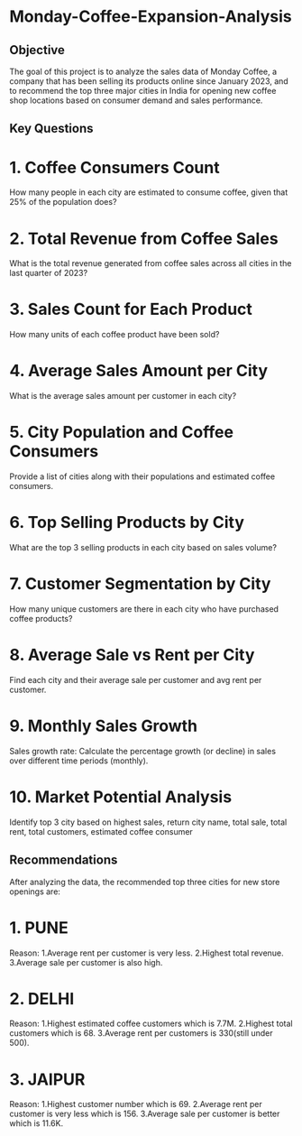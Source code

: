 # Monday-Coffee-Expansion-Analysis

## Objective

The goal of this project is to analyze the sales data of Monday Coffee, a company that has been selling its products online since January 2023, and to recommend the top three major cities in India for opening new coffee shop locations based on consumer demand and sales performance.



## Key Questions

 # 1. Coffee Consumers Count
How many people in each city are estimated to consume coffee, given that 25% of the population does?


# 2. Total Revenue from Coffee Sales
What is the total revenue generated from coffee sales across all cities in the last quarter of 2023?


# 3. Sales Count for Each Product
How many units of each coffee product have been sold?


# 4. Average Sales Amount per City
What is the average sales amount per customer in each city?


# 5. City Population and Coffee Consumers
Provide a list of cities along with their populations and estimated coffee consumers.


# 6. Top Selling Products by City
What are the top 3 selling products in each city based on sales volume?


# 7. Customer Segmentation by City
How many unique customers are there in each city who have purchased coffee products?


# 8. Average Sale vs Rent per City
Find each city and their average sale per customer and avg rent per customer.


# 9. Monthly Sales Growth
Sales growth rate: Calculate the percentage growth (or decline) in sales over different time periods (monthly).


# 10. Market Potential Analysis
Identify top 3 city based on highest sales, return city name, total sale, total rent, total customers, estimated coffee consumer



## Recommendations

After analyzing the data, the recommended top three cities for new store openings are:

# 1. PUNE
Reason: 1.Average rent per customer is very less.
        2.Highest total revenue.
        3.Average sale per customer is also high.

# 2. DELHI
Reason: 1.Highest estimated coffee customers which is 7.7M.
        2.Highest total customers which is 68.
        3.Average rent per customers is 330(still under 500).

 # 3. JAIPUR
Reason: 1.Highest customer number which is 69.
        2.Average rent per customer is very less which is 156.
        3.Average sale per customer is better which is 11.6K.
